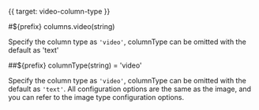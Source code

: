 {{ target: video-column-type }}

#${prefix} columns.video(string)

Specify the column type as `'video'`, columnType can be omitted with the default as 'text'

##${prefix} columnType(string) = 'video'

Specify the column type as `'video'`, columnType can be omitted with the default as `'text'`. All configuration options are the same as the image, and you can refer to the image type configuration options.